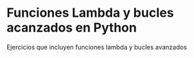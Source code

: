 # Funciones Lambda y bucles acanzados en Python
 Ejercicios que incluyen funciones lambda y bucles avanzados
